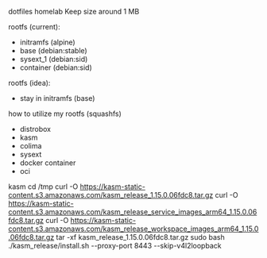 dotfiles
homelab
Keep size around 1 MB

rootfs (current):
 - initramfs (alpine)
 - base (debian:stable)
 - sysext_1 (debian:sid)
 - container (debian:sid)

rootfs (idea):
 - stay in initramfs (base)

how to utilize my rootfs (squashfs)
 - distrobox
 - kasm
 - colima
 - sysext
 - docker container
 - oci

kasm
cd /tmp
curl -O https://kasm-static-content.s3.amazonaws.com/kasm_release_1.15.0.06fdc8.tar.gz
curl -O https://kasm-static-content.s3.amazonaws.com/kasm_release_service_images_arm64_1.15.0.06fdc8.tar.gz
curl -O https://kasm-static-content.s3.amazonaws.com/kasm_release_workspace_images_arm64_1.15.0.06fdc8.tar.gz
tar -xf kasm_release_1.15.0.06fdc8.tar.gz
sudo bash ./kasm_release/install.sh --proxy-port 8443 --skip-v4l2loopback
